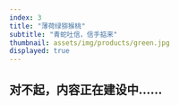 ```yaml
---
index: 3
title: "薄荷绿猕猴桃"
subtitle: "青蛇吐信，信手掂来"
thumbnail: assets/img/products/green.jpg
displayed: true
---
```


<h2>对不起，内容正在建设中……</h2>
